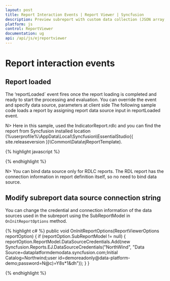 ```yaml
---
layout: post
title: Report Interaction Events | Report Viewer | Syncfusion
description: Preview subreport with custom data collection (JSON array, IList, DataSet, and DataTable) and parameter using JavaScript Report Viewer.
platform: js
control: ReportViewer
documentation: ug
api: /api/js/ejreportviewer
---
```


# Report interaction events

## Report loaded
The ‘reportLoaded` event fires once the report loading is completed and ready to start the processing and evaluation. You can override the event and specify data source, parameters at client side The following sample code loads a report by assigning report data source input in reportLoaded event.

N> Here in this sample, used the IndicatorReport.rdlc and you can find the report from Syncfusion installed location (%userprofile%\AppData\Local\Syncfusion\EssentialStudio\{{ site.releaseversion }}\Common\Data\ejReportTemplate).

{% highlight javascript %}
    <script type="text/javascript">

        $(function () {
            $("#container").ejReportViewer(
                {
                    reportServiceUrl: "/api/ReportsApi",
                    reportPath: '~/App_Data/IndicatorReport.rdlc',
                    reportLoaded: "onReportLoaded",
                    reportError: "onReportError",
                    showError: "onShowError",
                    hyperlink: "onHyperlink",
                    drillThrough: "onDrillThrough",
                });
        });
        function onReportLoaded(args) {

            var desc2013 = [
                {
                    No: 1, Name: "Carlos Slim", NetWorth: 73.0, Age: 73, CitizenShip: "Mexico", Source: "Telmex,America Movil, Grupo Carso", RankingStatus: 50, ProfitStatus: 75
                },
                {
                    No: 2, Name: "Bill Gates", NetWorth: 67.0, Age: 57, CitizenShip: "United States", Source: "Microsoft", RankingStatus: 50, ProfitStatus: 75
                },
                {
                    No: 3, Name: "Amancio Ortega", NetWorth: 57.0, Age: 57, CitizenShip: "Spain", Source: "Inditex Group", RankingStatus: 75, ProfitStatus: 75
                },
                {
                    No: 4, Name: "Warren Buffett", NetWorth: 53.0, Age: 82, CitizenShip: "United States", Source: "Berkshire Hathaway", RankingStatus: 25, ProfitStatus: 75
                },
                {
                    No: 5, Name: "Larry Ellison", NetWorth: 43.0, Age: 68, CitizenShip: "United States", Source: "Oracle Corporation", RankingStatus: 75, ProfitStatus: 75
                },
                {
                    No: 6, Name: "Charles Koch", NetWorth: 34.0, Age: 77, CitizenShip: "United States", Source: "Koch Industries", RankingStatus: 75, ProfitStatus: 75
                },
                {
                    No: 7, Name: "David Koch", NetWorth: 34.0, Age: 72, CitizenShip: "United States", Source: "Koch Industries", RankingStatus: 75, ProfitStatus: 75
                },
                {
                    No: 8, Name: "Li Ka-shing", NetWorth: 32.0, Age: 84, CitizenShip: "Hong Kong/ Canada", Source: "Cheung Kong Holdings", RankingStatus: 75, ProfitStatus: 75
                },
                {
                    No: 9, Name: "Liliane Bettencourt", NetWorth: 30.0, Age: 90, CitizenShip: "France", Source: "L'Oreal", RankingStatus: 75, ProfitStatus: 75
                },
                {
                    No: 10, Name: "Bernard Arnault", NetWorth: 29.0, Age: 63, CitizenShip: "France", Source: "LVMH Moet Hennessy Louis Vuitton", RankingStatus: 25, ProfitStatus: 25
                }];

            var desc2012 = [
                {
                    No: 1, Name: "Carlos Slim", NetWorth: 69.0, Age: 72, CitizenShip: "Mexico", Source: "Telmex,America Movil, Grupo Carso", RankingStatus: 50, ProfitStatus: 25
                },
                {
                    No: 2, Name: "Bill Gates", NetWorth: 61.0, Age: 56, CitizenShip: "United States", Source: "Microsoft", RankingStatus: 50, ProfitStatus: 75
                },
                {
                    No: 3, Name: "Warren Buffett", NetWorth: 44.0, Age: 81, CitizenShip: "United States", Source: "Berkshire Hathaway", RankingStatus: 50, ProfitStatus: 25
                },
                {
                    No: 4, Name: "Bernard Arnault", NetWorth: 41.0, Age: 63, CitizenShip: "France", Source: "LVMH Moet Hennessy Louis Vuitton", RankingStatus: 50, ProfitStatus: 75
                },
                {
                    No: 5, Name: "Amancio Ortega", NetWorth: 37.5, Age: 75, CitizenShip: "Spain", Source: "Inditex Group", RankingStatus: 75, ProfitStatus: 75
                },
                {
                    No: 6, Name: "Larry Ellison", NetWorth: 36.0, Age: 67, CitizenShip: "United States", Source: "Oracle Corporation", RankingStatus: 25, ProfitStatus: 75
                },
                {
                    No: 7, Name: "Eike Batista", NetWorth: 30.0, Age: 55, CitizenShip: "Brazil", Source: "EBX Group", RankingStatus: 75, ProfitStatus: 75
                },
                {
                    No: 8, Name: "Stefan Persson", NetWorth: 26.5, Age: 64, CitizenShip: "Sweden", Source: "H&M", RankingStatus: 75, ProfitStatus: 75
                },
                {
                    No: 9, Name: "Li Ka-shing", NetWorth: 25.0, Age: 83, CitizenShip: "Hong Kong/ Canada", Source: "Cheung Kong Holdings", RankingStatus: 75, ProfitStatus: 75
                },
                {
                    No: 10, Name: "Karl Albrecht", NetWorth: 25.4, Age: 92, CitizenShip: "Germany", Source: "Aldi", RankingStatus: 75, ProfitStatus: 25
                }];

            var description = [
                {
                    Status: 25, Description: "Has not changed from the previous ranking."
                },
                {
                    Status: 50, Description: "Has increased from the previous ranking."
                },
                {
                    Status: 75, Description: "Has decreased from the previous ranking."
                }];

            var reportObj = $('#container').data("ejReportViewer");
            reportObj.model.dataSources = [{
                value: ej.DataManager(desc2013).executeLocal(ej.Query()),
                name: "DataSet1"
            }, {
                value: ej.DataManager(desc2012).executeLocal(ej.Query()),
                name: "DataSet2"
            }, {
                value: ej.DataManager(description).executeLocal(ej.Query()),
                name: "DataSet3"
            }];
        }
    </script>

{% endhighlight %}

## Report error
When an error occurs in the report it raises the `reportError` event and you can handle and show the details in your custom dialog instead of component default error detail interface.

{% highlight javascript %}
    <script type="text/javascript">
        $(function () {
            $("#container").ejReportViewer(
                {
                    reportServiceUrl: "/api/ReportsApi",
                    reportPath: '~/App_Data/IndicatorReport.rdlc',
                    reportError: "onReportError",
                });
        });
        function onReportError(args) {
            alert(args.errmsg);

            args.cancel = true;
        }
    </script>

{% endhighlight %}

N> To suppress the default error dialog, set the cancel argument to true.

## Show error
The `showError` event invoked whenever click on a report item that contains error processing errors. It provides detailed information about the cause of error. You can override it and show your customized dialog.

{% highlight javascript %}
    <script type="text/javascript">

        $(function () {
            $("#container").ejReportViewer(
                {
                    reportServiceUrl: "/api/ReportsApi",
                    reportPath: '~/App_Data/IndicatorReport.rdlc',
                    showError: "onShowError",
                });
        });

        function onShowError(args) {
            alert("Error code : " + args.errorCode + "\n" +
                "Error Detail : " + args.errorDetail + "\n" +
                "Error Message : " + args.errorMessage);

            args.cancel = true;
        }
    </script>

{% endhighlight %}

## Drill through
When a drill through item is selected in a report, it invokes the `drillThrough` event, you can change the drill through arguments such as drill through report parameter, datasources. The following sample code loads drill through report and adds data source to the report before the drillthrough report is rendered.


{% highlight c# %}
    <script type="text/javascript">

        $(function () {
            $("#container").ejReportViewer(
                {
                    reportServiceUrl: "/api/ReportsApi",
                    reportPath: '~/App_Data/SubReport_Detail.rdl',
                    drillThrough: "onDrillThrough",
                });
        });

        function onDrillThrough(args) {
            args.actionInfo.ReportName = "Sales Order Detail";
            args.actionInfo.Parameters = [{ name: 'SalesOrderNumber', labels: ['SO50751'], values: ['SO50751'] }];
        }
    </script>

{% endhighlight %}

## Hyperlink
The `hyperlink` event occurs when a user clicks a hyperlink in a report, before the hyperlink is followed. The following sample code redirects to new custom URL and cancels the component default action.


{% highlight c# %}
    <script type="text/javascript">
        $(function () {
            $("#container").ejReportViewer(
                {
                    reportServiceUrl: "/api/ReportsApi",
                    reportPath: '~/App_Data/SubReport_Detail.rdl',
                    hyperlink: "onHyperlink",
                });
        });
        function onHyperlink(args) {
            args.cancel = true;
            window.open(args.actionInfo.Hyperlink + "/Report Parameter");
        }
    </script>

{% endhighlight %}

N> You can bind data source only for RDLC reports. The RDL report has the connection information in report definition itself, so no need to bind data source.

## Modify subreport data source connection string
You can change the credential and connection information of the data sources used in the subreport using the SubReportModel in `OnInitReportOptions` method.

{% highlight c# %}
        public void OnInitReportOptions(ReportViewerOptions reportOption)
        {
            if (reportOption.SubReportModel != null)
            {
                reportOption.ReportModel.DataSourceCredentials.Add(new Syncfusion.Reports.EJ.DataSourceCredentials("NorthWind", "Data Source=dataplatformdemodata.syncfusion.com;Initial Catalog=Northwind;user id=demoreadonly@data-platform-demo;password=N@c)=Y8s*1&dh"));
            }
        }

{% endhighlight %}